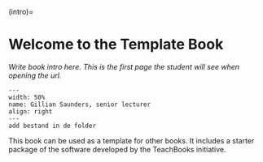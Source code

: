 (intro)=
# Welcome to the Template Book

_Write book intro here. This is the first page the student will see when opening the url._


``` {figure} figures/GillianMEdocent.jpeg
---
width: 50%
name: Gillian Saunders, senior lecturer
align: right
---
add bestand in de folder
```

This book can be used as a template for other books. It includes a starter package of the software developed by the TeachBooks initiative.
